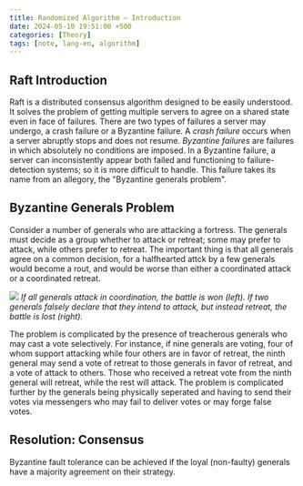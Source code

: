 ```yaml
---
title: Randomized Algorithm — Introduction
date: 2024-05-10 19:51:00 +500
categories: [Theory]
tags: [note, lang-en, algorithm]
---
```


## Raft Introduction

Raft is a distributed consensus algorithm designed to be easily understood. It solves the problem of getting multiple servers to agree on a shared state even in face of failures. There are two types of failures a server may undergo, a crash failure or a Byzantine failure. A *crash failure* occurs when a server abruptly stops and does not resume. *Byzantine failures* are failures in which absolutely no conditions are imposed. In a Byzantine failure, a server can inconsistently appear both failed and functioning to failure-detection systems; so it is more difficult to handle. This failure takes its name from an allegory, the "Byzantine generals problem".

## Byzantine Generals Problem

Consider a number of generals who are attacking a fortress. The generals must decide as a group whether to attack or retreat; some may prefer to attack, while others prefer to retreat. The important thing is that all generals agree on a common decision, for a halfhearted attck by a few generals would become a rout, and would be worse than either a coordinated attack or a coordinated retreat.

![]({{site.url}}/assets/img/2023-05-17/Byzantine_Generals.png)
*If all generals attack in coordination, the battle is won (left). If two generals falsely declare that they intend to attack, but instead retreat, the battle is lost (right).*

The problem is complicated by the presence of treacherous generals who may cast a vote selectively. For instance, if nine generals are voting, four of whom support attacking while four others are in favor of retreat, the ninth general may send a vote of retreat to those generals in favor of retreat, and a vote of attack to others. Those who received a retreat vote from the ninth general will retreat, while the rest will attack. The problem is complicated further by the generals being physically seperated and having to send their votes via messengers who may fail to deliver votes or may forge false votes.

## Resolution: Consensus

Byzantine fault tolerance can be achieved if the loyal (non-faulty) generals have a majority agreement on their strategy. 